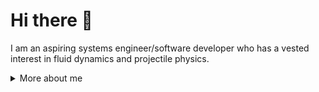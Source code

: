 # Hi there 👋
I am an aspiring systems engineer/software developer who has a vested interest in fluid dynamics and projectile physics.

<details>
<summary>
  More about me
</summary>
  
## Github Stats:
<div>
  <a href>
    <img 
      align="center" 
      src=https://github-readme-stats.vercel.app/api/top-langs/?username=erichzimmer&layout=donut&theme=darcula&show_icons=true
    />
  </a>
  
  <a href>
    <img 
      align="center" 
      src=https://github-readme-stats.vercel.app/api?username=erichzimmer&include_all_commits=true&show=reviews&show_icons=true&theme=darcula
    />
  </a>
</div>


## Core Philosophy
I believe in open-source software and hardware as it provides the basis to further society as a whole. This includes both free and paid entities as I also believe developers and engineers should have the option to provide paid services through their open-source creations (e.g., projects may be free as in source code, but not free as in beer). As such, I plan on placing significant efforts on creating different open-source software, firmware, and hardware throughout different fields to help provide the basis to spread this philosophy so everyone can benefit as a whole.

## Related Projects

### [OpenSync](https://github.com/ErichZimmer/OpenSync/tree/main)
As a first initiative acting upon my philosophy, I plan on developing the first open-source synchronizer devicer (also known as a digital pulse generator) for the purposes of fluid flow diagnostics. This primarily targets particle image velocimetry (PIV), an approximately instantaneous and indirect optical technique for measuring fluids, which is primarily dominated by very expensive commercial software and hardware. Although there has been recent efforts to lower the burdening costs of obtaining a PIV system, there has yet to be a complete open-source PIV system which could further reduce costs-of-ownership to a more manageable level. This is where I hope my efforts would provide some serious value to this community and further the open-source community as a whole.

### [OpenPIV](https://github.com/OpenPIV)
OpenPIV is the organization that first introduced me to fluid dynamics. OpenPIV provides open-source software to perform digital PIV analysis on already aquired images. As such, I plan to eventually extend OpenPIV to include both software and hardware components to create a complete open-source PIV solution!

</details>
<!--
**ErichZimmer/erichzimmer** is a ✨ _special_ ✨ repository because its `README.md` (this file) appears on your GitHub profile.

Here are some ideas to get you started:

- 🔭 I’m currently working on ...
- 🌱 I’m currently learning ...
- 👯 I’m looking to collaborate on ...
- 🤔 I’m looking for help with ...
- 💬 Ask me about ...
- 📫 How to reach me: ...
- 😄 Pronouns: ...
- ⚡ Fun fact: ...
-->

